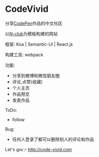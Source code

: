 # CodeVivid
分享[CodePen](codpen.io)作品的中文社区


以[N-club](https://github.com/nswbmw/N-club)为模板构建的网站

框架: Koa | Semantic-UI | React.js

构建工具: webpack

功能:
- 分享到微博和微信朋友圈 
- 评论,点赞(收藏)
- 个人主页
- 作品预览
- 发表作品

ToDo:
- follow

Bug:
- 任何人登录了都可以删除别人的评论和作品

Let's go:point_right: http://code-vivid.com
